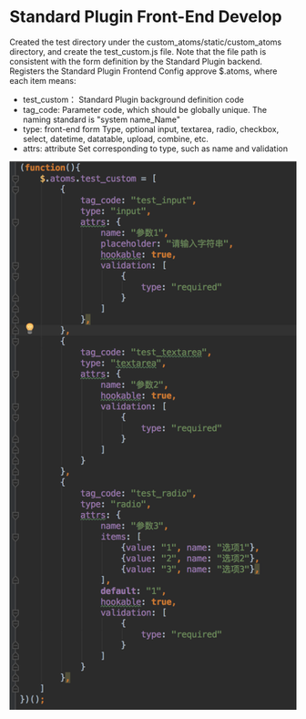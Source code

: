  # Standard Plugin Front-End Develop 

 Created the test directory under the custom_atoms/static/custom_atoms directory, and create the test_custom.js file. Note that the file path is consistent with the form definition by the Standard Plugin backend.  Registers the Standard Plugin Frontend Config approve $.atoms, where each item means: 
 - test_custom： Standard Plugin background definition code 
 - tag_code: Parameter code, which should be globally unique. The naming standard is "system name_Name" 
 - type: front-end form Type, optional input, textarea, radio, checkbox, select, datetime, datatable, upload, combine, etc. 
 - attrs: attribute Set corresponding to type, such as name and validation 

 ![-w2020](../assets/38.png) 